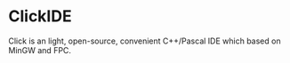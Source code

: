 # ClickIDE
 Click is an light, open-source, convenient C++/Pascal IDE which based on MinGW and FPC.
